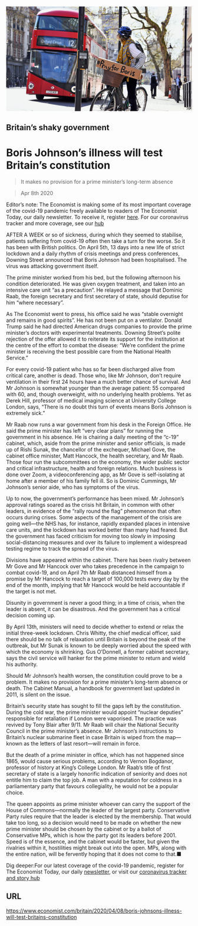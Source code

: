 ![](./images/20200411_BRP003.jpg)

## Britain’s shaky government

# Boris Johnson’s illness will test Britain’s constitution

> It makes no provision for a prime minister’s long-term absence

> Apr 8th 2020

Editor’s note: The Economist is making some of its most important coverage of the covid-19 pandemic freely available to readers of The Economist Today, our daily newsletter. To receive it, register [here](https://www.economist.com//newslettersignup). For our coronavirus tracker and more coverage, see our [hub](https://www.economist.com//coronavirus)

AFTER A WEEK or so of sickness, during which they seemed to stabilise, patients suffering from covid-19 often then take a turn for the worse. So it has been with British politics. On April 5th, 13 days into a new life of strict lockdown and a daily rhythm of crisis meetings and press conferences, Downing Street announced that Boris Johnson had been hospitalised. The virus was attacking government itself.

The prime minister worked from his bed, but the following afternoon his condition deteriorated. He was given oxygen treatment, and taken into an intensive care unit “as a precaution”. He relayed a message that Dominic Raab, the foreign secretary and first secretary of state, should deputise for him “where necessary”.

As The Economist went to press, his office said he was “stable overnight and remains in good spirits”. He has not been put on a ventilator. Donald Trump said he had directed American drugs companies to provide the prime minister’s doctors with experimental treatments. Downing Street’s polite rejection of the offer allowed it to reiterate its support for the institution at the centre of the effort to combat the disease: “We’re confident the prime minister is receiving the best possible care from the National Health Service.”

For every covid-19 patient who has so far been discharged alive from critical care, another is dead. Those who, like Mr Johnson, don’t require ventilation in their first 24 hours have a much better chance of survival. And Mr Johnson is somewhat younger than the average patient: 55 compared with 60, and, though overweight, with no underlying health problems. Yet as Derek Hill, professor of medical imaging science at University College London, says, “There is no doubt this turn of events means Boris Johnson is extremely sick.”

Mr Raab now runs a war government from his desk in the Foreign Office. He said the prime minister has left “very clear plans” for running the government in his absence. He is chairing a daily meeting of the “c-19” cabinet, which, aside from the prime minister and senior officials, is made up of Rishi Sunak, the chancellor of the exchequer, Michael Gove, the cabinet office minister, Matt Hancock, the health secretary, and Mr Raab. Those four run the subcommittees on the economy, the wider public sector and critical infrastructure, health and foreign relations. Much business is done over Zoom, a videoconferencing app, as Mr Gove is self-isolating at home after a member of his family fell ill. So is Dominic Cummings, Mr Johnson’s senior aide, who has symptoms of the virus.

Up to now, the government’s performance has been mixed. Mr Johnson’s approval ratings soared as the crisis hit Britain, in common with other leaders, in evidence of the “rally round the flag” phenomenon that often occurs during crises. Some aspects of the management of the crisis are going well—the NHS has, for instance, rapidly expanded places in intensive care units, and the lockdown has worked better than many had feared. But the government has faced criticism for moving too slowly in imposing social-distancing measures and over its failure to implement a widespread testing regime to track the spread of the virus.

Divisions have appeared within the cabinet. There has been rivalry between Mr Gove and Mr Hancock over who takes precedence in the campaign to combat covid-19, and on April 7th Mr Raab distanced himself from a promise by Mr Hancock to reach a target of 100,000 tests every day by the end of the month, implying that Mr Hancock would be held accountable if the target is not met.

Disunity in government is never a good thing; in a time of crisis, when the leader is absent, it can be disastrous. And the government has a critical decision coming up.

By April 13th, ministers will need to decide whether to extend or relax the initial three-week lockdown. Chris Whitty, the chief medical officer, said there should be no talk of relaxation until Britain is beyond the peak of the outbreak, but Mr Sunak is known to be deeply worried about the speed with which the economy is shrinking. Gus O’Donnell, a former cabinet secretary, says the civil service will hanker for the prime minister to return and wield his authority.

Should Mr Johnson’s health worsen, the constitution could prove to be a problem. It makes no provision for a prime minister’s long-term absence or death. The Cabinet Manual, a handbook for government last updated in 2011, is silent on the issue.

Britain’s security state has sought to fill the gaps left by the constitution. During the cold war, the prime minister would appoint “nuclear deputies” responsible for retaliation if London were vaporised. The practice was revived by Tony Blair after 9/11. Mr Raab will chair the National Security Council in the prime minister’s absence. Mr Johnson’s instructions to Britain’s nuclear submarine fleet in case Britain is wiped from the map—known as the letters of last resort—will remain in force.

But the death of a prime minister in office, which has not happened since 1865, would cause serious problems, according to Vernon Bogdanor, professor of history at King’s College London. Mr Raab’s title of first secretary of state is a largely honorific indication of seniority and does not entitle him to claim the top job. A man with a reputation for coldness in a parliamentary party that favours collegiality, he would not be a popular choice.

The queen appoints as prime minister whoever can carry the support of the House of Commons—normally the leader of the largest party. Conservative Party rules require that the leader is elected by the membership. That would take too long, so a decision would need to be made on whether the new prime minister should be chosen by the cabinet or by a ballot of Conservative MPs, which is how the party got its leaders before 2001. Speed is of the essence, and the cabinet would be faster, but given the rivalries within it, hostilities might break out into the open. MPs, along with the entire nation, will be fervently hoping that it does not come to that.■

Dig deeper:For our latest coverage of the covid-19 pandemic, register for The Economist Today, our daily [newsletter](https://www.economist.com//newslettersignup), or visit our [coronavirus tracker and story hub](https://www.economist.com//coronavirus)

## URL

https://www.economist.com/britain/2020/04/08/boris-johnsons-illness-will-test-britains-constitution
